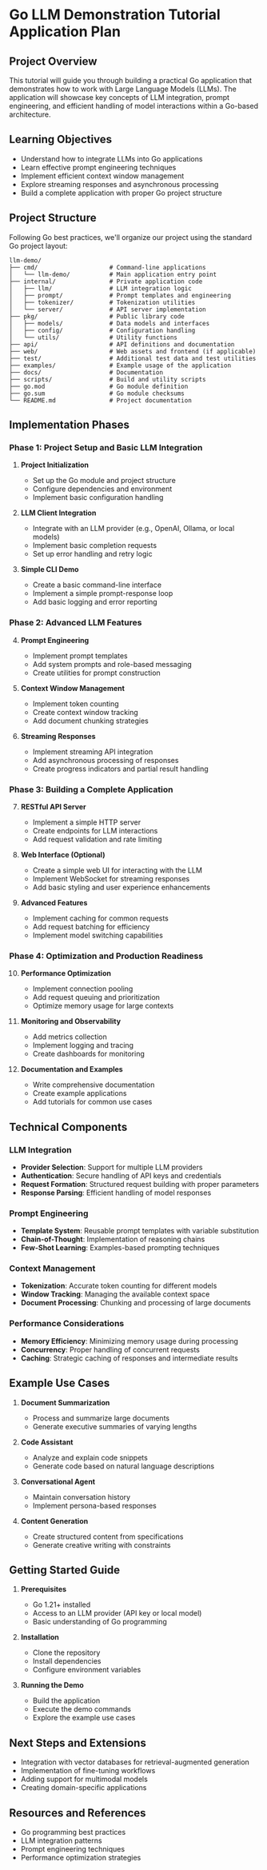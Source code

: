 # Go LLM Demonstration Tutorial Application Plan

## Project Overview

This tutorial will guide you through building a practical Go application that demonstrates how to work with Large Language Models (LLMs). The application will showcase key concepts of LLM integration, prompt engineering, and efficient handling of model interactions within a Go-based architecture.

## Learning Objectives

- Understand how to integrate LLMs into Go applications
- Learn effective prompt engineering techniques
- Implement efficient context window management
- Explore streaming responses and asynchronous processing
- Build a complete application with proper Go project structure

## Project Structure

Following Go best practices, we'll organize our project using the standard Go project layout:

```
llm-demo/
├── cmd/                    # Command-line applications
│   └── llm-demo/           # Main application entry point
├── internal/               # Private application code
│   ├── llm/                # LLM integration logic
│   ├── prompt/             # Prompt templates and engineering
│   ├── tokenizer/          # Tokenization utilities
│   └── server/             # API server implementation
├── pkg/                    # Public library code
│   ├── models/             # Data models and interfaces
│   ├── config/             # Configuration handling
│   └── utils/              # Utility functions
├── api/                    # API definitions and documentation
├── web/                    # Web assets and frontend (if applicable)
├── test/                   # Additional test data and test utilities
├── examples/               # Example usage of the application
├── docs/                   # Documentation
├── scripts/                # Build and utility scripts
├── go.mod                  # Go module definition
├── go.sum                  # Go module checksums
└── README.md               # Project documentation
```

## Implementation Phases

### Phase 1: Project Setup and Basic LLM Integration

1. **Project Initialization**
   - Set up the Go module and project structure
   - Configure dependencies and environment
   - Implement basic configuration handling

2. **LLM Client Integration**
   - Integrate with an LLM provider (e.g., OpenAI, Ollama, or local models)
   - Implement basic completion requests
   - Set up error handling and retry logic

3. **Simple CLI Demo**
   - Create a basic command-line interface
   - Implement a simple prompt-response loop
   - Add basic logging and error reporting

### Phase 2: Advanced LLM Features

4. **Prompt Engineering**
   - Implement prompt templates
   - Add system prompts and role-based messaging
   - Create utilities for prompt construction

5. **Context Window Management**
   - Implement token counting
   - Create context window tracking
   - Add document chunking strategies

6. **Streaming Responses**
   - Implement streaming API integration
   - Add asynchronous processing of responses
   - Create progress indicators and partial result handling

### Phase 3: Building a Complete Application

7. **RESTful API Server**
   - Implement a simple HTTP server
   - Create endpoints for LLM interactions
   - Add request validation and rate limiting

8. **Web Interface (Optional)**
   - Create a simple web UI for interacting with the LLM
   - Implement WebSocket for streaming responses
   - Add basic styling and user experience enhancements

9. **Advanced Features**
   - Implement caching for common requests
   - Add request batching for efficiency
   - Implement model switching capabilities

### Phase 4: Optimization and Production Readiness

10. **Performance Optimization**
    - Implement connection pooling
    - Add request queuing and prioritization
    - Optimize memory usage for large contexts

11. **Monitoring and Observability**
    - Add metrics collection
    - Implement logging and tracing
    - Create dashboards for monitoring

12. **Documentation and Examples**
    - Write comprehensive documentation
    - Create example applications
    - Add tutorials for common use cases

## Technical Components

### LLM Integration

- **Provider Selection**: Support for multiple LLM providers
- **Authentication**: Secure handling of API keys and credentials
- **Request Formation**: Structured request building with proper parameters
- **Response Parsing**: Efficient handling of model responses

### Prompt Engineering

- **Template System**: Reusable prompt templates with variable substitution
- **Chain-of-Thought**: Implementation of reasoning chains
- **Few-Shot Learning**: Examples-based prompting techniques

### Context Management

- **Tokenization**: Accurate token counting for different models
- **Window Tracking**: Managing the available context space
- **Document Processing**: Chunking and processing of large documents

### Performance Considerations

- **Memory Efficiency**: Minimizing memory usage during processing
- **Concurrency**: Proper handling of concurrent requests
- **Caching**: Strategic caching of responses and intermediate results

## Example Use Cases

1. **Document Summarization**
   - Process and summarize large documents
   - Generate executive summaries of varying lengths

2. **Code Assistant**
   - Analyze and explain code snippets
   - Generate code based on natural language descriptions

3. **Conversational Agent**
   - Maintain conversation history
   - Implement persona-based responses

4. **Content Generation**
   - Create structured content from specifications
   - Generate creative writing with constraints

## Getting Started Guide

1. **Prerequisites**
   - Go 1.21+ installed
   - Access to an LLM provider (API key or local model)
   - Basic understanding of Go programming

2. **Installation**
   - Clone the repository
   - Install dependencies
   - Configure environment variables

3. **Running the Demo**
   - Build the application
   - Execute the demo commands
   - Explore the example use cases

## Next Steps and Extensions

- Integration with vector databases for retrieval-augmented generation
- Implementation of fine-tuning workflows
- Adding support for multimodal models
- Creating domain-specific applications

## Resources and References

- Go programming best practices
- LLM integration patterns
- Prompt engineering techniques
- Performance optimization strategies
